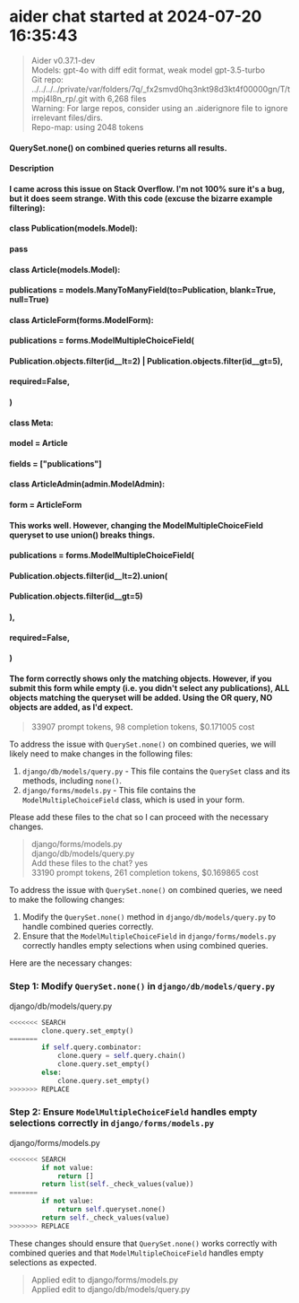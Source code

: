 
# aider chat started at 2024-07-20 16:35:43

> Aider v0.37.1-dev  
> Models: gpt-4o with diff edit format, weak model gpt-3.5-turbo  
> Git repo: ../../../../private/var/folders/7q/_fx2smvd0hq3nkt98d3kt4f00000gn/T/tmpj4l8n_rp/.git with 6,268 files  
> Warning: For large repos, consider using an .aiderignore file to ignore irrelevant files/dirs.  
> Repo-map: using 2048 tokens  

#### QuerySet.none() on combined queries returns all results.  
#### Description  
#### 	  
#### I came across this issue on Stack Overflow. I'm not 100% sure it's a bug, but it does seem strange. With this code (excuse the bizarre example filtering):  
#### class Publication(models.Model):  
#### 	pass  
#### class Article(models.Model):  
#### 	publications = models.ManyToManyField(to=Publication, blank=True, null=True)  
#### class ArticleForm(forms.ModelForm):  
#### 	publications = forms.ModelMultipleChoiceField(  
#### 		Publication.objects.filter(id__lt=2) | Publication.objects.filter(id__gt=5),  
#### 		required=False,  
#### 	)  
#### 	class Meta:  
#### 		model = Article  
#### 		fields = ["publications"]  
#### class ArticleAdmin(admin.ModelAdmin):  
#### 	form = ArticleForm  
#### This works well. However, changing the ModelMultipleChoiceField queryset to use union() breaks things.  
#### publications = forms.ModelMultipleChoiceField(  
#### 	Publication.objects.filter(id__lt=2).union(  
#### 		Publication.objects.filter(id__gt=5)  
#### 	),  
#### 	required=False,  
#### )  
#### The form correctly shows only the matching objects. However, if you submit this form while empty (i.e. you didn't select any publications), ALL objects matching the queryset will be added. Using the OR query, NO objects are added, as I'd expect.  
> 33907 prompt tokens, 98 completion tokens, $0.171005 cost  

To address the issue with `QuerySet.none()` on combined queries, we will likely need to make changes in the following files:

1. `django/db/models/query.py` - This file contains the `QuerySet` class and its methods, including `none()`.
2. `django/forms/models.py` - This file contains the `ModelMultipleChoiceField` class, which is used in your form.

Please add these files to the chat so I can proceed with the necessary changes.

> django/forms/models.py  
> django/db/models/query.py  
> Add these files to the chat? yes  
> 33190 prompt tokens, 261 completion tokens, $0.169865 cost  

To address the issue with `QuerySet.none()` on combined queries, we need to make the following changes:

1. Modify the `QuerySet.none()` method in `django/db/models/query.py` to handle combined queries correctly.
2. Ensure that the `ModelMultipleChoiceField` in `django/forms/models.py` correctly handles empty selections when using combined queries.

Here are the necessary changes:

### Step 1: Modify `QuerySet.none()` in `django/db/models/query.py`

django/db/models/query.py
```python
<<<<<<< SEARCH
        clone.query.set_empty()
=======
        if self.query.combinator:
            clone.query = self.query.chain()
            clone.query.set_empty()
        else:
            clone.query.set_empty()
>>>>>>> REPLACE
```

### Step 2: Ensure `ModelMultipleChoiceField` handles empty selections correctly in `django/forms/models.py`

django/forms/models.py
```python
<<<<<<< SEARCH
        if not value:
            return []
        return list(self._check_values(value))
=======
        if not value:
            return self.queryset.none()
        return self._check_values(value)
>>>>>>> REPLACE
```

These changes should ensure that `QuerySet.none()` works correctly with combined queries and that `ModelMultipleChoiceField` handles empty selections as expected.

> Applied edit to django/forms/models.py  
> Applied edit to django/db/models/query.py  
